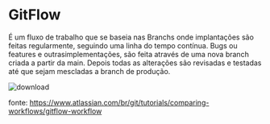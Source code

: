 # GitFlow

É um fluxo de trabalho que se baseia nas Branchs onde implantações são feitas regularmente, seguindo uma linha do tempo contínua. Bugs ou features e outrasimplementações, são feita através de uma nova branch criada a partir da main. Depois todas as alterações são revisadas e testadas até que sejam mescladas a branch de produção.

![download](https://github.com/RaykkonerD/Git_minicurso/assets/108425719/ab42d56f-ab10-4289-be34-f56f22c80821)

fonte: https://www.atlassian.com/br/git/tutorials/comparing-workflows/gitflow-workflow
